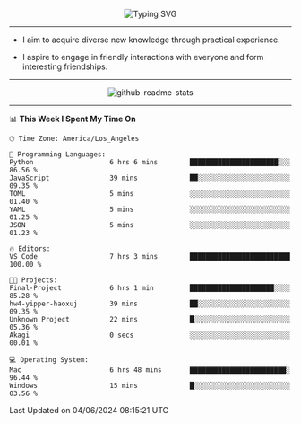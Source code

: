 <p align="center">
  <img src="https://readme-typing-svg.demolab.com?font=Fira+Code&weight=500&size=32&duration=2500&pause=1600&center=true&vCenter=true&random=false&width=1024&height=64&lines=Hi+there+%F0%9F%91%8B;I'm+delighted+you+could+make+it+here+%F0%9F%8E%89;I'm+Harry%2C+a+college+student+still+finding+my+way" alt="Typing SVG" />
</p>


---


- I aim to acquire diverse new knowledge through practical experience.

- I aspire to engage in friendly interactions with everyone and form interesting friendships.


---


<p align="center">
  <img src="https://github-readme-stats.vercel.app/api?username=Harry-Jing&show_icons=true" alt="github-readme-stats"/>
</p>


---

<!--START_SECTION:waka-->
📊 **This Week I Spent My Time On** 

```text
🕑︎ Time Zone: America/Los_Angeles

💬 Programming Languages: 
Python                   6 hrs 6 mins        ██████████████████████░░░   86.56 % 
JavaScript               39 mins             ██░░░░░░░░░░░░░░░░░░░░░░░   09.35 % 
TOML                     5 mins              ░░░░░░░░░░░░░░░░░░░░░░░░░   01.40 % 
YAML                     5 mins              ░░░░░░░░░░░░░░░░░░░░░░░░░   01.25 % 
JSON                     5 mins              ░░░░░░░░░░░░░░░░░░░░░░░░░   01.23 % 

🔥 Editors: 
VS Code                  7 hrs 3 mins        █████████████████████████   100.00 % 

🐱‍💻 Projects: 
Final-Project            6 hrs 1 min         █████████████████████░░░░   85.28 % 
hw4-yipper-haoxuj        39 mins             ██░░░░░░░░░░░░░░░░░░░░░░░   09.35 % 
Unknown Project          22 mins             █░░░░░░░░░░░░░░░░░░░░░░░░   05.36 % 
Akagi                    0 secs              ░░░░░░░░░░░░░░░░░░░░░░░░░   00.01 % 

💻 Operating System: 
Mac                      6 hrs 48 mins       ████████████████████████░   96.44 % 
Windows                  15 mins             █░░░░░░░░░░░░░░░░░░░░░░░░   03.56 % 
```


 Last Updated on 04/06/2024 08:15:21 UTC
<!--END_SECTION:waka-->
